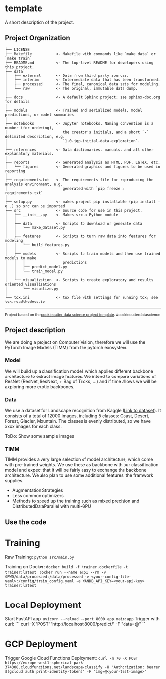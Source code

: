 template
==============================

A short description of the project.

Project Organization
------------

    ├── LICENSE
    ├── Makefile           <- Makefile with commands like `make data` or `make train`
    ├── README.md          <- The top-level README for developers using this project.
    ├── data
    │   ├── external       <- Data from third party sources.
    │   ├── interim        <- Intermediate data that has been transformed.
    │   ├── processed      <- The final, canonical data sets for modeling.
    │   └── raw            <- The original, immutable data dump.
    │
    ├── docs               <- A default Sphinx project; see sphinx-doc.org for details
    │
    ├── models             <- Trained and serialized models, model predictions, or model summaries
    │
    ├── notebooks          <- Jupyter notebooks. Naming convention is a number (for ordering),
    │                         the creator's initials, and a short `-` delimited description, e.g.
    │                         `1.0-jqp-initial-data-exploration`.
    │
    ├── references         <- Data dictionaries, manuals, and all other explanatory materials.
    │
    ├── reports            <- Generated analysis as HTML, PDF, LaTeX, etc.
    │   └── figures        <- Generated graphics and figures to be used in reporting
    │
    ├── requirements.txt   <- The requirements file for reproducing the analysis environment, e.g.
    │                         generated with `pip freeze > requirements.txt`
    │
    ├── setup.py           <- makes project pip installable (pip install -e .) so src can be imported
    ├── src                <- Source code for use in this project.
    │   ├── __init__.py    <- Makes src a Python module
    │   │
    │   ├── data           <- Scripts to download or generate data
    │   │   └── make_dataset.py
    │   │
    │   ├── features       <- Scripts to turn raw data into features for modeling
    │   │   └── build_features.py
    │   │
    │   ├── models         <- Scripts to train models and then use trained models to make
    │   │   │                 predictions
    │   │   ├── predict_model.py
    │   │   └── train_model.py
    │   │
    │   └── visualization  <- Scripts to create exploratory and results oriented visualizations
    │       └── visualize.py
    │
    └── tox.ini            <- tox file with settings for running tox; see tox.readthedocs.io


--------

<p><small>Project based on the <a target="_blank" href="https://drivendata.github.io/cookiecutter-data-science/">cookiecutter data science project template</a>. #cookiecutterdatascience</small></p>

## Project description
We are doing a project on Computer Vision, therefore we will use the PyTorch Image Models (TIMM) from the pytorch exosystem.

### Model
We will build up a classification model, which applies different backbone architecture to extract image features. We intend to compare variations of ResNet (ResNet, ResNext, + Bag of Tricks, ...) and if time allows we will be axploring more exotic backbones.

### Data
We use a dataset for Landscape recognition from Kaggle ([Link to dataset](https://www.kaggle.com/datasets/utkarshsaxenadn/landscape-recognition-image-dataset-12k-images)). It consists of a total of 12000 images, including 5 classes: Coast, Desert, Forest, Glacier, Mountain. The classes is evenly distributed, so we have xxxx images for each class.

ToDo: Show some sample images

### TIMM
TIMM provides a very large selection of model architecture, which come with pre-trained weights. We use these as backbone with our classification model and expect that it will be fairly easy to exchange the backbone architecture.
We also plan to use some additional features, the framwork supplies.
 * Augmentation Strategies
 * Less common optimizers
 * Methods to speed up the training such as mixed precision and DistributedDataParallel with multi-GPU

## Use the code

# Training
Raw Training:
``` python src/main.py ```

Training on Docker:
``` docker build -f trainer.dockerfile -t trainer:latest  ```
``` docker run --name exp1 --rm -v $PWD/data/processed:/data/processed -v <your-config-file-yaml>:/config/train_config.yaml -e WANDB_API_KEY=<your-api-key> trainer:latest ```

# Local Deployment
Start FastAPI app:
``` uvicorn --reload --port 8000 app.main:app ```
Trigger with curl:
``` curl -X 'POST' 'http://localhost:8000/predict/' -F "data=@<your-test-image>" ``

# GCP Deployment
Trigger Google Cloud Functions Deployment:
``` curl -m 70 -X POST https://europe-west1-spherical-park-374308.cloudfunctions.net/landscape-classify -H "Authorization: bearer $(gcloud auth print-identity-token)" -F "img=@<your-test-image>" ```


